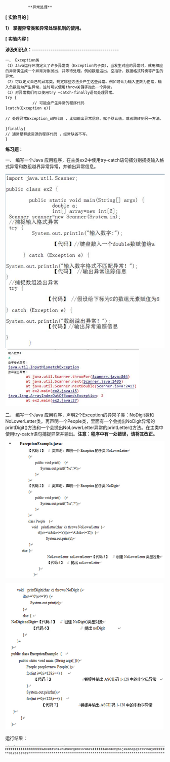               **异常处理**

**[** **实验目的 ]**

**1）** **掌握异常类和异常处理机制的使用。**

**[** **实验内容 ]**

**涉及知识点：------------------------------------------**

 

```
一、 Exception类
（1）Java运行环境定义了许多异常类（Exception的子类），当发生对应的异常时，就用相应的异常类生成一个异常对象抛出，并等待处理。例如数组溢出，空指针，数据格式转换等产生的异常。
（2）可以定义自己的异常类，规定哪些方法会产生这些异常。例如可认为输入正数为正常，输入负数则为产生异常，这时可以使用throw关键字抛出一个异常。
（3）对异常我们可以使用try –catch-finally语句处理异常。
try {
            // 可能会产生异常的程序代码
}catch(Exception e){ 
 
// 处理异常Exception_n的代码 ，比如输出异常信息、赋予默认值，或者跳转到另一方法。
 
}finally{
// 通常是释放资源的程序代码 ，经常缺省不写。
}  
```

**练习题：**

 

一、    编写一个Java 应用程序，在主类ex2中使用try-catch语句捕分别捕捉输入格式异常和数组越界异常异常，并输出异常信息。

![img](5.%E5%BC%82%E5%B8%B8%E5%A4%84%E7%90%86.assets/clip_image002.jpg)![img](5.%E5%BC%82%E5%B8%B8%E5%A4%84%E7%90%86.assets/clip_image004.jpg)

 

二、    编写一个Java 应用程序，声明2个Exception的异常子类：NoDigit类和NoLowerLetter类。再声明一个People类，里面有一个会抛出NoDigit异常的printDigit()方法和一个会抛出NoLowerLetter异常的printLetter()方法。在主类中使用try-catch语句捕捉异常并输出。**注意：程序中有一处错误，请将其改正。**

 

 

![img](5.%E5%BC%82%E5%B8%B8%E5%A4%84%E7%90%86.assets/clip_image005.jpg)

![img](5.%E5%BC%82%E5%B8%B8%E5%A4%84%E7%90%86.assets/clip_image006.jpg)

 

 

运行结果：

![img](5.%E5%BC%82%E5%B8%B8%E5%A4%84%E7%90%86.assets/clip_image008.jpg)